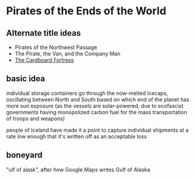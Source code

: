 # Pirates of the Ends of the World

## Alternate title ideas

- Pirates of the Northwest Passage
- The Pirate, the Van, and the Company Man
- [The Cardboard Fortress](6zab0-gsj0x-vhb7w-ccwz1-fj5v5)

## basic idea

individual storage containers go through the now-melted icecaps, oscillating between North and South based on which end of the planet has more sun exposure (as the vessels are solar-powered, due to ecofascist governments having monopolized carbon fuel for the mass transportation of troops and weapons)

people of Iceland have made it a point to capture individual shipments at a rate low enough that it's written off as an acceptable loss

## boneyard

"ulf of alask", after how Google Maps writes Gulf of Alaska
